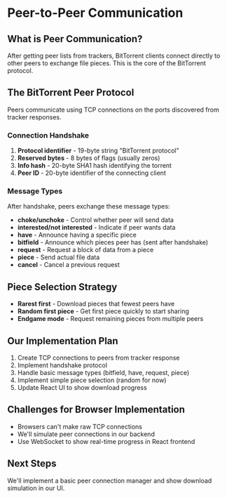 # Peer-to-Peer Communication

## What is Peer Communication?
After getting peer lists from trackers, BitTorrent clients connect directly to other peers to exchange file pieces. This is the core of the BitTorrent protocol.

## The BitTorrent Peer Protocol
Peers communicate using TCP connections on the ports discovered from tracker responses.

### Connection Handshake
1. **Protocol identifier** - 19-byte string "BitTorrent protocol"
2. **Reserved bytes** - 8 bytes of flags (usually zeros)
3. **Info hash** - 20-byte SHA1 hash identifying the torrent
4. **Peer ID** - 20-byte identifier of the connecting client

### Message Types
After handshake, peers exchange these message types:

- **choke/unchoke** - Control whether peer will send data
- **interested/not interested** - Indicate if peer wants data
- **have** - Announce having a specific piece
- **bitfield** - Announce which pieces peer has (sent after handshake)
- **request** - Request a block of data from a piece
- **piece** - Send actual file data
- **cancel** - Cancel a previous request

## Piece Selection Strategy
- **Rarest first** - Download pieces that fewest peers have
- **Random first piece** - Get first piece quickly to start sharing
- **Endgame mode** - Request remaining pieces from multiple peers

## Our Implementation Plan
1. Create TCP connections to peers from tracker response
2. Implement handshake protocol
3. Handle basic message types (bitfield, have, request, piece)
4. Implement simple piece selection (random for now)
5. Update React UI to show download progress

## Challenges for Browser Implementation
- Browsers can't make raw TCP connections
- We'll simulate peer connections in our backend
- Use WebSocket to show real-time progress in React frontend

## Next Steps
We'll implement a basic peer connection manager and show download simulation in our UI.